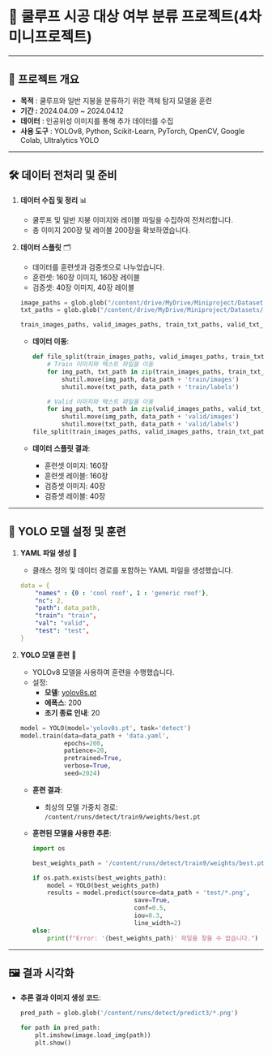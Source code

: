 #  🌟 쿨루프 시공 대상 여부 분류 프로젝트(4차 미니프로젝트)
---

## 📂 프로젝트 개요

- **목적** :  쿨루프와 일반 지붕을 분류하기 위한 객체 탐지 모델을 훈련
- **기간 :** 2024.04.09 ~ 2024.04.12
- **데이터** : 인공위성 이미지를 통해 추가 데이터를 수집
- **사용 도구** : YOLOv8, Python, Scikit-Learn, PyTorch, OpenCV, Google Colab, Ultralytics YOLO

---

## 🛠️ 데이터 전처리 및 준비

1. **데이터 수집 및 정리** 📊
    - 쿨루프 및 일반 지붕 이미지와 레이블 파일을 수집하여 전처리합니다.
    - 총 이미지 200장 및 레이블 200장을 확보하였습니다.
2. **데이터 스플릿** 🗂️
    - 데이터를 훈련셋과 검증셋으로 나누었습니다.
    - 훈련셋: 160장 이미지, 160장 레이블
    - 검증셋: 40장 이미지, 40장 레이블
    
    ```python
    image_paths = glob.glob("/content/drive/MyDrive/Miniproject/Datasets/2024.04.11_미니프로젝트 4차_실습자료/cool_roof_images/*.jpg")
    txt_paths = glob.glob("/content/drive/MyDrive/Miniproject/Datasets/2024.04.11_미니프로젝트 4차_실습자료/cool_roof_yolo_labels/obj_train_data/*.txt")
    
    train_images_paths, valid_images_paths, train_txt_paths, valid_txt_paths = train_test_split(image_paths, txt_paths, test_size=0.2, random_state=2024)
    
    ```
    
    - **데이터 이동**:
        
        ```python
        def file_split(train_images_paths, valid_images_paths, train_txt_paths, valid_txt_paths):
            # Train 이미지와 텍스트 파일을 이동
            for img_path, txt_path in zip(train_images_paths, train_txt_paths):
                shutil.move(img_path, data_path + 'train/images')
                shutil.move(txt_path, data_path + 'train/labels')
        
            # Valid 이미지와 텍스트 파일을 이동
            for img_path, txt_path in zip(valid_images_paths, valid_txt_paths):
                shutil.move(img_path, data_path + 'valid/images')
                shutil.move(txt_path, data_path + 'valid/labels')
        file_split(train_images_paths, valid_images_paths, train_txt_paths, valid_txt_paths)
        
        ```
        
    - **데이터 스플릿 결과**:
        - 훈련셋 이미지: 160장
        - 훈련셋 레이블: 160장
        - 검증셋 이미지: 40장
        - 검증셋 레이블: 40장

---

## 📄 YOLO 모델 설정 및 훈련

1. **YAML 파일 생성** 🔧
    - 클래스 정의 및 데이터 경로를 포함하는 YAML 파일을 생성했습니다.
    
    ```yaml
    data = {
        "names" : {0 : 'cool roof', 1 : 'generic roof'},
        "nc": 2,
        "path": data_path,
        "train": "train",
        "val": "valid",
        "test": "test",
    }
    ```
    
2. **YOLO 모델 훈련** 🚀
    - YOLOv8 모델을 사용하여 훈련을 수행했습니다.
    - 설정:
        - **모델**: [yolov8s.pt](http://yolov8s.pt/)
        - **에폭스**: 200
        - **조기 종료 인내**: 20
    
    ```python
    model = YOLO(model='yolov8s.pt', task='detect')
    model.train(data=data_path + 'data.yaml',
                epochs=200,
                patience=20,
                pretrained=True,
                verbose=True,
                seed=2024)
    ```
    
    - **훈련 결과**:
        - 최상의 모델 가중치 경로: `/content/runs/detect/train9/weights/best.pt`
    - **훈련된 모델을 사용한 추론**:
        
        ```python
        import os
        
        best_weights_path = '/content/runs/detect/train9/weights/best.pt'
        
        if os.path.exists(best_weights_path):
            model = YOLO(best_weights_path)
            results = model.predict(source=data_path + 'test/*.png',
                                    save=True,
                                    conf=0.5,
                                    iou=0.3,
                                    line_width=2)
        else:
            print(f"Error: '{best_weights_path}' 파일을 찾을 수 없습니다.")
        ```
        

---

## 🖼️ 결과 시각화

- **추론 결과 이미지 생성 코드**:
    
    ```python
    pred_path = glob.glob('/content/runs/detect/predict3/*.png')
    
    for path in pred_path:
        plt.imshow(image.load_img(path))
        plt.show()
    ```
